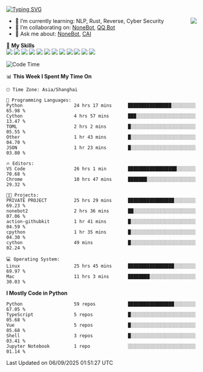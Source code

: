 [![Typing SVG](https://readme-typing-svg.herokuapp.com?size=25&duration=2500&color=8C43EA&vCenter=true&width=200&height=40&lines=Hi+there+%F0%9F%91%8B%F0%9F%8F%BB;I'm+yanyongyu)](https://git.io/typing-svg)

<a href="#">
  <img align="right" src="https://github-readme-stats.vercel.app/api?username=yanyongyu&count_private=true&show_icons=true&bg_color=15,f2f7fd,E0EAFC" />
</a>

- 🌱 I’m currently learning: NLP, Rust, Reverse, Cyber Security
- 👯 I’m collaborating on: [NoneBot](https://github.com/nonebot), [QQ Bot](https://github.com/Mrs4s/go-cqhttp)
- 💬 Ask me about: [NoneBot](https://github.com/nonebot), [CAI](https://github.com/cscs181/CAI)

🌟 **My Skills**  
![](https://img.shields.io/badge/-Python-3e74a2?style=flat-square&logo=Python&logoColor=fff)
![](https://img.shields.io/badge/-TypeScript-3178C6?style=flat-square&logo=TypeScript&logoColor=fff)
![](https://img.shields.io/badge/-Vue-4fc08d?style=flat-square&logo=Vue.js&logoColor=fff)
![](https://img.shields.io/badge/-React-2d98ce?style=flat-square&logo=React&logoColor=fff)
![](https://img.shields.io/badge/-FastAPI-009688?style=flat-square&logo=FastAPI&logoColor=fff)
![](https://img.shields.io/badge/-Linux-000000?style=flat-square&logo=Linux&logoColor=fff)
![](https://img.shields.io/badge/-Docker-2496ED?style=flat-square&logo=Docker&logoColor=fff)
![](https://img.shields.io/badge/-Kubernetes-326CE5?style=flat-square&logo=Kubernetes&logoColor=fff)
![](https://img.shields.io/badge/-GitHub%20Actions-2088FF?style=flat-square&logo=GitHubActions&logoColor=fff)
![](https://img.shields.io/badge/-PostgreSQL-4169E1?style=flat-square&logo=PostgreSQL&logoColor=fff)
![](https://img.shields.io/badge/-Redis-DC382D?style=flat-square&logo=Redis&logoColor=fff)
![](https://img.shields.io/badge/-MongoDB-47A248?style=flat-square&logo=MongoDB&logoColor=fff)

<!--START_SECTION:waka-->
![Code Time](http://img.shields.io/badge/Code%20Time-7%2C970%20hrs%2036%20mins-blue)

📊 **This Week I Spent My Time On** 

```text
🕑︎ Time Zone: Asia/Shanghai

💬 Programming Languages: 
Python                   24 hrs 17 mins      ████████████████░░░░░░░░░   65.98 % 
Cython                   4 hrs 57 mins       ███░░░░░░░░░░░░░░░░░░░░░░   13.47 % 
TOML                     2 hrs 2 mins        █░░░░░░░░░░░░░░░░░░░░░░░░   05.55 % 
Other                    1 hr 43 mins        █░░░░░░░░░░░░░░░░░░░░░░░░   04.70 % 
JSON                     1 hr 23 mins        █░░░░░░░░░░░░░░░░░░░░░░░░   03.80 % 

🔥 Editors: 
VS Code                  26 hrs 1 min        ██████████████████░░░░░░░   70.68 % 
Chrome                   10 hrs 47 mins      ███████░░░░░░░░░░░░░░░░░░   29.32 % 

🐱‍💻 Projects: 
PRIVATE PROJECT          25 hrs 29 mins      █████████████████░░░░░░░░   69.23 % 
nonebot2                 2 hrs 36 mins       ██░░░░░░░░░░░░░░░░░░░░░░░   07.06 % 
action-githubkit         1 hr 41 mins        █░░░░░░░░░░░░░░░░░░░░░░░░   04.59 % 
cpython                  1 hr 35 mins        █░░░░░░░░░░░░░░░░░░░░░░░░   04.30 % 
cython                   49 mins             █░░░░░░░░░░░░░░░░░░░░░░░░   02.24 % 

💻 Operating System: 
Linux                    25 hrs 45 mins      █████████████████░░░░░░░░   69.97 % 
Mac                      11 hrs 3 mins       ████████░░░░░░░░░░░░░░░░░   30.03 % 
```

**I Mostly Code in Python** 

```text
Python                   59 repos            █████████████████░░░░░░░░   67.05 % 
TypeScript               5 repos             █░░░░░░░░░░░░░░░░░░░░░░░░   05.68 % 
Vue                      5 repos             █░░░░░░░░░░░░░░░░░░░░░░░░   05.68 % 
Shell                    3 repos             █░░░░░░░░░░░░░░░░░░░░░░░░   03.41 % 
Jupyter Notebook         1 repo              ░░░░░░░░░░░░░░░░░░░░░░░░░   01.14 % 
```




 Last Updated on 06/09/2025 01:51:27 UTC
<!--END_SECTION:waka-->
